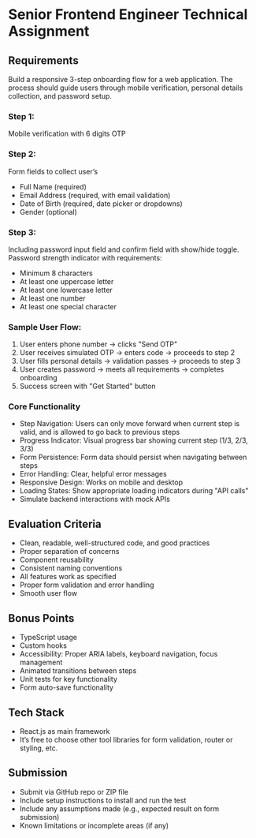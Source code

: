 # Senior Frontend Engineer Technical Assignment

## Requirements

Build a responsive 3-step onboarding flow for a web application. The process should guide users through mobile verification, personal details collection, and password setup.

### Step 1:

Mobile verification with 6 digits OTP

### Step 2:

Form fields to collect user’s

- Full Name (required)
- Email Address (required, with email validation)
- Date of Birth (required, date picker or dropdowns)
- Gender (optional)

### Step 3:

Including password input field and confirm field with show/hide toggle.
Password strength indicator with requirements:

- Minimum 8 characters
- At least one uppercase letter
- At least one lowercase letter
- At least one number
- At least one special character

### Sample User Flow:

1. User enters phone number → clicks "Send OTP"
2. User receives simulated OTP → enters code → proceeds to step 2
3. User fills personal details → validation passes → proceeds to step 3
4. User creates password → meets all requirements → completes onboarding
5. Success screen with "Get Started" button

### Core Functionality

- Step Navigation: Users can only move forward when current step is valid, and is allowed to go back to
  previous steps
- Progress Indicator: Visual progress bar showing current step (1/3, 2/3, 3/3)
- Form Persistence: Form data should persist when navigating between steps
- Error Handling: Clear, helpful error messages
- Responsive Design: Works on mobile and desktop
- Loading States: Show appropriate loading indicators during "API calls"
- Simulate backend interactions with mock APIs

## Evaluation Criteria

- Clean, readable, well-structured code, and good practices
- Proper separation of concerns
- Component reusability
- Consistent naming conventions
- All features work as specified
- Proper form validation and error handling
- Smooth user flow

## Bonus Points

- TypeScript usage
- Custom hooks
- Accessibility: Proper ARIA labels, keyboard navigation, focus management
- Animated transitions between steps
- Unit tests for key functionality
- Form auto-save functionality

## Tech Stack

- React.js as main framework
- It’s free to choose other tool libraries for form validation, router or styling, etc.

## Submission

- Submit via GitHub repo or ZIP file
- Include setup instructions to install and run the test
- Include any assumptions made (e.g., expected result on form submission)
- Known limitations or incomplete areas (if any)
